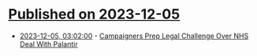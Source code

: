 # [Published on 2023-12-05](index.md)

* [2023-12-05, 03:02:00](https://soylentnews.org/article.pl?sid=23/12/04/0053246&from=rss) - [Campaigners Prep Legal Challenge Over NHS Deal With Palantir](https://soylentnews.org/article.pl?sid=23/12/04/0053246&from=rss)
